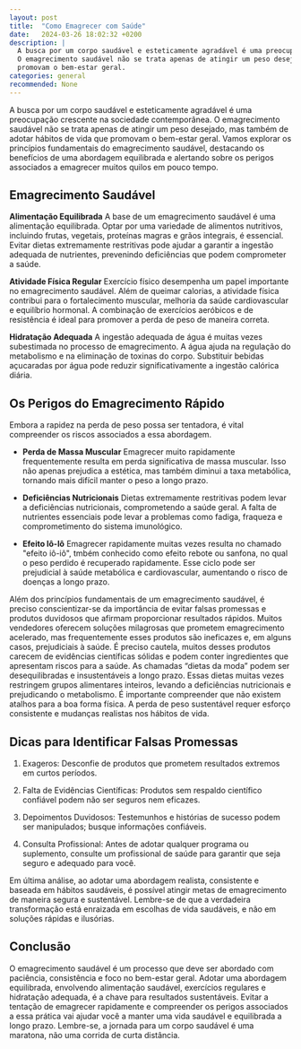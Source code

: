 ```yaml
---
layout: post
title:  "Como Emagrecer com Saúde"
date:   2024-03-26 18:02:32 +0200
description: |
  A busca por um corpo saudável e esteticamente agradável é uma preocupação crescente na sociedade contemporânea. 
  O emagrecimento saudável não se trata apenas de atingir um peso desejado, mas também de adotar hábitos de vida que 
  promovam o bem-estar geral. 
categories: general
recommended: None
---
```


A busca por um corpo saudável e esteticamente agradável é uma preocupação crescente na sociedade contemporânea. O emagrecimento saudável 
não se trata apenas de atingir um peso desejado, mas também de adotar hábitos de vida que promovam o bem-estar geral. Vamos explorar os 
princípios fundamentais do emagrecimento saudável, destacando os benefícios de uma abordagem equilibrada e alertando sobre os perigos 
associados a emagrecer muitos quilos em pouco tempo.

## Emagrecimento Saudável

**Alimentação Equilibrada**  A base de um emagrecimento saudável é uma alimentação equilibrada. Optar por uma variedade de alimentos 
nutritivos, incluindo frutas, vegetais, proteínas magras e grãos integrais, é essencial. Evitar dietas extremamente restritivas pode 
ajudar a garantir a ingestão adequada de nutrientes, prevenindo deficiências que podem comprometer a saúde.

**Atividade Física Regular**  Exercício físico desempenha um papel importante no emagrecimento saudável. Além de queimar calorias, 
a atividade física contribui para o fortalecimento muscular, melhoria da saúde cardiovascular e equilíbrio hormonal. A combinação 
de exercícios aeróbicos e de resistência é ideal para promover a perda de peso de maneira correta.

**Hidratação Adequada**  A ingestão adequada de água é muitas vezes subestimada no processo de emagrecimento. A água ajuda na 
regulação do metabolismo e na eliminação de toxinas do corpo. Substituir bebidas açucaradas por água pode reduzir significativamente 
a ingestão calórica diária.


## Os Perigos do Emagrecimento Rápido

Embora a rapidez na perda de peso possa ser tentadora, é vital compreender os riscos associados a essa abordagem.

- **Perda de Massa Muscular**  Emagrecer muito rapidamente frequentemente resulta em perda significativa de massa muscular. 
Isso não apenas prejudica a estética, mas também diminui a taxa metabólica, tornando mais difícil manter o peso a longo prazo.

- **Deficiências Nutricionais**  Dietas extremamente restritivas podem levar a deficiências nutricionais, comprometendo a saúde geral. 
A falta de nutrientes essenciais pode levar a problemas como fadiga, fraqueza e comprometimento do sistema imunológico.

- **Efeito Iô-Iô**  Emagrecer rapidamente muitas vezes resulta no chamado "efeito iô-iô", tmbém conhecido como efeito rebote ou 
sanfona, no qual o peso perdido é recuperado rapidamente. Esse ciclo pode ser prejudicial à saúde metabólica e cardiovascular, 
aumentando o risco de doenças a longo prazo.



Além dos princípios fundamentais de um emagrecimento saudável, é preciso conscientizar-se da importância de evitar falsas promessas 
e produtos duvidosos que afirmam proporcionar resultados rápidos. Muitos vendedores oferecem soluções milagrosas que prometem 
emagrecimento acelerado, mas frequentemente esses produtos são ineficazes e, em alguns casos, prejudiciais à saúde.
É preciso cautela, muitos desses produtos carecem de evidências científicas sólidas e podem conter ingredientes que apresentam riscos 
para a saúde.
As chamadas “dietas da moda” podem ser desequilibradas e insustentáveis a longo prazo. Essas dietas muitas vezes restringem grupos 
alimentares inteiros, levando a deficiências nutricionais e prejudicando o metabolismo.
É importante compreender que não existem atalhos para a boa forma física. A perda de peso sustentável requer esforço consistente e 
mudanças realistas nos hábitos de vida.

## Dicas para Identificar Falsas Promessas

1.	Exageros: Desconfie de produtos que prometem resultados extremos em curtos períodos.

2.	Falta de Evidências Científicas: Produtos sem respaldo científico confiável podem não ser seguros nem eficazes.

3.	Depoimentos Duvidosos: Testemunhos e histórias de sucesso podem ser manipulados; busque informações confiáveis.

4.	Consulta Profissional: Antes de adotar qualquer programa ou suplemento, consulte um profissional de saúde para garantir 
que seja seguro e adequado para você.

Em última análise, ao adotar uma abordagem realista, consistente e baseada em hábitos saudáveis, é possível atingir metas de 
emagrecimento de maneira segura e sustentável. Lembre-se de que a verdadeira transformação está enraizada em escolhas de vida saudáveis, 
e não em soluções rápidas e ilusórias.

## Conclusão

O emagrecimento saudável é um processo que deve ser abordado com paciência, consistência e foco no bem-estar geral. 
Adotar uma abordagem equilibrada, envolvendo alimentação saudável, exercícios regulares e hidratação adequada, é a chave para resultados 
sustentáveis. Evitar a tentação de emagrecer rapidamente e compreender os perigos associados a essa prática vai ajudar você a manter 
uma vida saudável e equilibrada a longo prazo. Lembre-se, a jornada para um corpo saudável é uma maratona, não uma corrida de 
curta distância.
